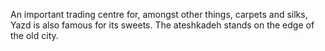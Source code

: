 An important trading centre for, amongst other things, carpets and silks, Yazd is also famous for its sweets.
The ateshkadeh stands on the edge of the old city.